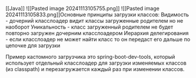 [[Java]]
![[Pasted image 20241113105755.png]]
![[Pasted image 20241113105833.png]]Основные принципы загрузки классов:
Видимость - дочерний класслоадер видит классы загруженные родителем но не наоборот
Уникальность - класс загруженный родителем не будет повторно загружен дочерним класслоадером
Иерархия делегирования - если класслоадер не может найти класс то он передаст его дальше по цепочке для загрузки

Пример кастомного загрузчика это spring-boot-dev-tools, который использует отдельный класслоадер для загрузки изменяемых классов (из classpath) и перезагружается каждый раз при изменении классов.
